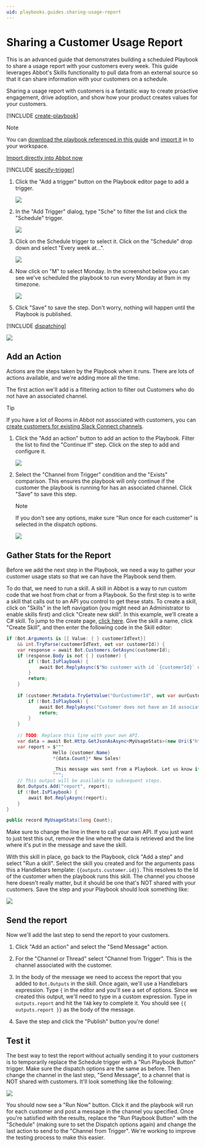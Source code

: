 ```yaml
---
uid: playbooks.guides.sharing-usage-report
---
```


# Sharing a Customer Usage Report

This is an advanced guide that demonstrates building a scheduled Playbook to share a usage report with your customers every week. This guide leverages Abbot's Skills functionality to pull data from an external source so that it can share information with your customers on a schedule.

Sharing a usage report with customers is a fantastic way to create proactive engagement, drive adoption, and show how your product creates values for your customers.

[!INCLUDE [create-playbook](../../../includes/create-playbook.md)]

> [!NOTE]
> You can <a href="/public/playbooks/playbook.customer-usage-report.json" download>download the playbook referenced in this guide</a> and [import it](xref:playbooks.import) in to your workspace.
> <div><a class="btn btn-secondary" href="https://app.ab.bot/playbooks/import#Input.Name=Customer%20Usage%20Report&Input.Description=Send%20a%20weekly%20usage%20report%20to%20every%20subscribed%20customer.&Input.DefinitionUrl=https://docs.ab.bot/public/playbooks/playbook.customer-usage-report.json" target="_blank"><i class="bi bi-cloud-upload"></i> Import directly into Abbot now</a></div>

[!INCLUDE [specify-trigger](../../../includes/specify-trigger.md)]

1. Click the "Add a trigger" button on the Playbook editor page to add a trigger.

    <img src="/public/images/articles/playbooks.guides.sharing-usage-report/playbook-builder-canvas.png">

2. In the "Add Trigger" dialog, type "Sche" to filter the list and click the "Schedule" trigger.

    <img src="/public/images/articles/playbooks.guides.sharing-usage-report/add-trigger-panel.png">

3. Click on the Schedule trigger to select it. Click on the "Schedule" drop down and select "Every week at…".

   <img src="/public/images/articles/playbooks.guides.sharing-usage-report/configure-schedule.png">

4. Now click on "M" to select Monday. In the screenshot below you can see we've scheduled the playbook to run every Monday at 9am in my timezone.

    <img src="/public/images/articles/playbooks.guides.sharing-usage-report/configure-schedule-day.png">

5. Click "Save" to save the step. Don't worry, nothing will happen until the Playbook is published.

[!INCLUDE [dispatching](../../../includes/dispatching.md)]

<img src="/public/images/articles/playbooks.guides.sharing-usage-report/dispatching.png">

## Add an Action

Actions are the steps taken by the Playbook when it runs. There are lots of actions available, and we're adding more all the time.

The first action we'll add is a filtering action to filter out Customers who do not have an associated channel.

> [!TIP]
> If you have a lot of Rooms in Abbot not associated with customers, you can [create customers for existing Slack Connect channels](xref:customers.bulk-create).

1. Click the "Add an action" button to add an action to the Playbook. Filter the list to find the "Continue If" step. Click on the step to add and configure it.

    <img src="/public/images/articles/playbooks.guides.sharing-usage-report/continue-if-step.png">

2. Select the "Channel from Trigger" condition and the "Exists" comparison. This ensures the playbook will only continue if the customer the playbook is running for has an associated channel. Click "Save" to save this step.

    > [!NOTE]
    > If you don't see any options, make sure "Run once for each customer" is selected in the dispatch options.

    <img src="/public/images/articles/playbooks.guides.sharing-usage-report/playbook-with-two-steps.png">

## Gather Stats for the Report

Before we add the next step in the Playbook, we need a way to gather your customer usage stats so that we can have the Playbook send them.

To do that, we need to run a skill. A skill in Abbot is a way to run custom code that we host from chat or from a Playbook. So the first step is to write a skill that calls out to an API you control to get these stats. To create a skill, click on "Skills" in the left navigation (you might need an Administrator to enable skills first) and click "Create new skill". In this example, we'll create a C# skill. To jump to the create page, [click here](https://app.ab.bot/skills/create/csharp). Give the skill a name, click "Create Skill", and then enter the following code in the Skill editor:

```csharp
if (Bot.Arguments is [{ Value: { } customerIdText}]
    && int.TryParse(customerIdText, out var customerId)) {
    var response = await Bot.Customers.GetAsync(customerId);
    if (response.Body is not { } customer) {
        if (!Bot.IsPlaybook) {
            await Bot.ReplyAsync($"No customer with id `{customerId}` exists.");
        }
        return;
    }
    
    if (customer.Metadata.TryGetValue("OurCustomerId", out var ourCustomerId)) {
        if (!Bot.IsPlaybook) {
            await Bot.ReplyAsync("Customer does not have an Id associated with usage stats in our system.");
            return;
        }
    }
    
    // TODO: Replace this line with your own API.
    var data = await Bot.Http.GetJsonAsAsync<MyUsageStats>(new Uri($"https://example.com/?customer={ourCustomerId}"));
    var report = $"""
                 Hello {customer.Name}
                 *{data.Count}* New Sales!

                 _This message was sent from a Playbook. Let us know if you’d like to opt out!_
                 """;
    // This output will be available to subsequent steps.
    Bot.Outputs.Add("report", report);
    if (!Bot.IsPlaybook) {
        await Bot.ReplyAsync(report);
    }
}

public record MyUsageStats(long Count);
```

Make sure to change the line in there to call your own API. If you just want to just test this out, remove the line where the data is retrieved and the line where it's put in the message and save the skill.

With this skill in place, go back to the Playbook, click "Add a step" and select "Run a skill". Select the skill you created and for the arguments pass this a Handlebars template: `{{outputs.customer.id}}`. This resolves to the Id of the customer when the playbook runs this skill. The channel you choose here doesn't really matter, but it should be one that's NOT shared with your customers. Save the step and your Playbook should look something like:

<img src="/public/images/articles/playbooks.guides.sharing-usage-report/run-skill-step.png">

## Send the report

Now we'll add the last step to send the report to your customers.

1. Click "Add an action" and select the "Send Message" action.

2. For the "Channel or Thread" select "Channel from Trigger". This is the channel associated with the customer.

3. In the body of the message we need to access the report that you added to `Bot.Outputs` in the skill. Once again, we'll use a Handlebars expression. Type `{` in the editor and you'll see a set of options. Since we created this output, we'll need to type in a custom expression. Type in `outputs.report` and hit the `TAB` key to complete it. You should see `{{ outputs.report }}` as the body of the message.

4. Save the step and click the "Publish" button you're done!

## Test it

The best way to test the report without actually sending it to your customers is to temporarily replace the Schedule trigger with a "Run Playbook Button" trigger. Make sure the dispatch options are the same as before. Then change the channel in the last step, "Send Message", to a channel that is NOT shared with customers. It'll look something like the following:

<img src="/public/images/articles/playbooks.guides.sharing-usage-report/manual-trigger.png">

You should now see a "Run Now" button. Click it and the playbook will run for each customer and post a message in the channel you specified. Once you're satisfied with the results, replace the "Run Playbook Button" with the "Schedule" (making sure to set the Dispatch options again) and change the last action to send to the "Channel from Trigger". We're working to improve the testing process to make this easier.
